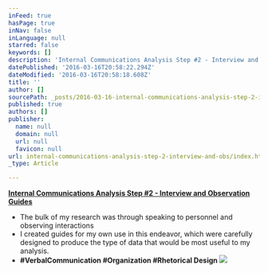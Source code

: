 ```yaml
---
inFeed: true
hasPage: true
inNav: false
inLanguage: null
starred: false
keywords: []
description: 'Internal Communications Analysis Step #2 - Interview and Observation Guides'
datePublished: '2016-03-16T20:58:22.294Z'
dateModified: '2016-03-16T20:58:18.608Z'
title: ''
author: []
sourcePath: _posts/2016-03-16-internal-communications-analysis-step-2-interview-and-obs.md
published: true
authors: []
publisher:
  name: null
  domain: null
  url: null
  favicon: null
url: internal-communications-analysis-step-2-interview-and-obs/index.html
_type: Article

---
```

**[Internal Communications Analysis Step \#2 - Interview and Observation Guides][0]**

* The bulk of my research was through speaking to personnel and observing interactions
* I created guides for my own use in this endeavor, which were carefully designed to produce the type of data that would be most useful to my analysis.
* **\#VerbalCommunication \#Organization \#Rhetorical Design**
![](https://the-grid-user-content.s3-us-west-2.amazonaws.com/fea0c7e6-8d71-4270-8cb0-433b9579201f.png)

[0]: https://drive.google.com/file/d/0B_3Bn2B5HlnMR2l0YVZXd0VjbGs/view?usp=sharing